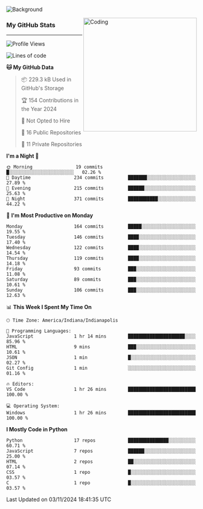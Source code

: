 ![Background](https://github.com/Nguyen-Noah/Nguyen-Noah/assets/112649680/f5d2296f-0508-400c-abcf-47c085708a2a)

<img align="right" alt="Coding" width="300" src="https://cdn.dribbble.com/users/1277312/screenshots/14733298/media/39b1045e593737587dd60e42c8422d1f.gif" >

### My GitHub Stats
---
<!--START_SECTION:waka-->
![Profile Views](http://img.shields.io/badge/Profile%20Views-0-blue)

![Lines of code](https://img.shields.io/badge/From%20Hello%20World%20I%27ve%20Written-184.7%20thousand%20lines%20of%20code-blue)

**🐱 My GitHub Data** 

> 📦 229.3 kB Used in GitHub's Storage 
 > 
> 🏆 154 Contributions in the Year 2024
 > 
> 🚫 Not Opted to Hire
 > 
> 📜 16 Public Repositories 
 > 
> 🔑 11 Private Repositories 
 > 
**I'm a Night 🦉** 

```text
🌞 Morning                19 commits          █░░░░░░░░░░░░░░░░░░░░░░░░   02.26 % 
🌆 Daytime                234 commits         ███████░░░░░░░░░░░░░░░░░░   27.89 % 
🌃 Evening                215 commits         ██████░░░░░░░░░░░░░░░░░░░   25.63 % 
🌙 Night                  371 commits         ███████████░░░░░░░░░░░░░░   44.22 % 
```
📅 **I'm Most Productive on Monday** 

```text
Monday                   164 commits         █████░░░░░░░░░░░░░░░░░░░░   19.55 % 
Tuesday                  146 commits         ████░░░░░░░░░░░░░░░░░░░░░   17.40 % 
Wednesday                122 commits         ████░░░░░░░░░░░░░░░░░░░░░   14.54 % 
Thursday                 119 commits         ████░░░░░░░░░░░░░░░░░░░░░   14.18 % 
Friday                   93 commits          ███░░░░░░░░░░░░░░░░░░░░░░   11.08 % 
Saturday                 89 commits          ███░░░░░░░░░░░░░░░░░░░░░░   10.61 % 
Sunday                   106 commits         ███░░░░░░░░░░░░░░░░░░░░░░   12.63 % 
```


📊 **This Week I Spent My Time On** 

```text
🕑︎ Time Zone: America/Indiana/Indianapolis

💬 Programming Languages: 
JavaScript               1 hr 14 mins        █████████████████████░░░░   85.96 % 
HTML                     9 mins              ███░░░░░░░░░░░░░░░░░░░░░░   10.61 % 
JSON                     1 min               █░░░░░░░░░░░░░░░░░░░░░░░░   02.27 % 
Git Config               1 min               ░░░░░░░░░░░░░░░░░░░░░░░░░   01.16 % 

🔥 Editors: 
VS Code                  1 hr 26 mins        █████████████████████████   100.00 % 

💻 Operating System: 
Windows                  1 hr 26 mins        █████████████████████████   100.00 % 
```

**I Mostly Code in Python** 

```text
Python                   17 repos            ███████████████░░░░░░░░░░   60.71 % 
JavaScript               7 repos             ██████░░░░░░░░░░░░░░░░░░░   25.00 % 
HTML                     2 repos             ██░░░░░░░░░░░░░░░░░░░░░░░   07.14 % 
CSS                      1 repo              █░░░░░░░░░░░░░░░░░░░░░░░░   03.57 % 
C                        1 repo              █░░░░░░░░░░░░░░░░░░░░░░░░   03.57 % 
```




 Last Updated on 03/11/2024 18:41:35 UTC
<!--END_SECTION:waka-->

<!--
**Nguyen-Noah/Nguyen-Noah** is a ✨ _special_ ✨ repository because its `README.md` (this file) appears on your GitHub profile.

Here are some ideas to get you started:

- 🔭 I’m currently working on ...
- 🌱 I’m currently learning ...
- 👯 I’m looking to collaborate on ...
- 🤔 I’m looking for help with ...
- 💬 Ask me about ...
- 📫 How to reach me: ...
- 😄 Pronouns: ...
- ⚡ Fun fact: ...
-->
